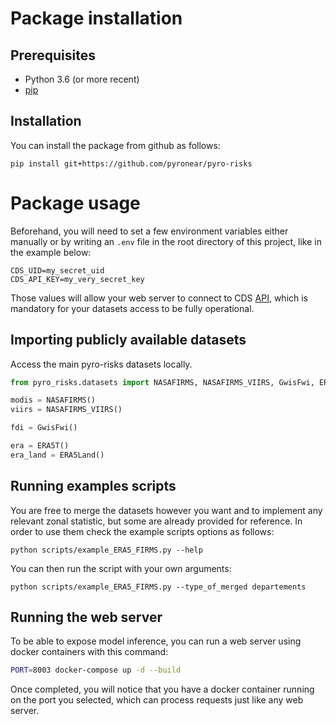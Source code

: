 # Package installation

## Prerequisites

-   Python 3.6 (or more recent)
-   [pip](https://pip.pypa.io/en/stable/)

## Installation

You can install the package from github as follows:

```shell
pip install git+https://github.com/pyronear/pyro-risks
```

# Package usage
Beforehand, you will need to set a few environment variables either manually or by writing an `.env` file in the root directory of this project, like in the example below:

```
CDS_UID=my_secret_uid
CDS_API_KEY=my_very_secret_key
```
Those values will allow your web server to connect to CDS [API](https://github.com/ecmwf/cdsapi), which is mandatory for your datasets access to be fully operational.

## Importing publicly available datasets

Access the main pyro-risks datasets locally. 

```python
from pyro_risks.datasets import NASAFIRMS, NASAFIRMS_VIIRS, GwisFwi, ERA5T, ERALand

modis = NASAFIRMS()
viirs = NASAFIRMS_VIIRS()

fdi = GwisFwi()

era = ERA5T()
era_land = ERA5Land()
```

## Running examples scripts

You are free to merge the datasets however you want and to implement any relevant zonal statistic, but some are already provided for reference. In order to use them check the example scripts options as follows:

```shell
python scripts/example_ERA5_FIRMS.py --help
```

You can then run the script with your own arguments:

```shell
python scripts/example_ERA5_FIRMS.py --type_of_merged departements
```

## Running the web server

To be able to expose model inference, you can run a web server using docker containers with this command:

```bash
PORT=8003 docker-compose up -d --build
```

Once completed, you will notice that you have a docker container running on the port you selected, which can process requests just like any web server.